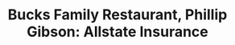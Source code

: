 ---
title: "Bucks Family Restaurant,  Phillip Gibson: Allstate Insurance"
url: /hazel-green/bucks-family-restaurant-phillip-gibson-allstate-insurance/
shop: mall
---